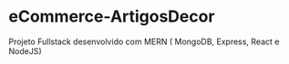 # eCommerce-ArtigosDecor
 Projeto Fullstack desenvolvido com MERN ( MongoDB, Express, React e NodeJS)
